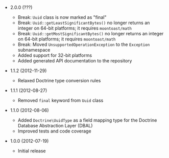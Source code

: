 * 2.0.0 (???)

  * Break: `Uuid` class is now marked as "final"
  * Break: `Uuid::getLeastSignificantBytes()` no longer returns an integer on 64-bit platforms; it requires `moontoast/math`
  * Break: `Uuid::getMostSignificantBytes()` no longer returns an integer on 64-bit platforms; it requires `moontoast/math`
  * Break: Moved `UnsupportedOperationException` to the `Exception` subnamespace
  * Added support for 32-bit platforms
  * Added generated API documentation to the repository

* 1.1.2 (2012-11-29)

  * Relaxed Doctrine type conversion rules

* 1.1.1 (2012-08-27)

  * Removed `final` keyword from `Uuid` class

* 1.1.0 (2012-08-06)

  * Added `Doctrine\UuidType` as a field mapping type for the Doctrine Database Abstraction Layer (DBAL)
  * Improved tests and code coverage

* 1.0.0 (2012-07-19)

  * Initial release
